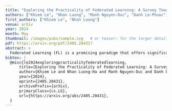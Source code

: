 ```yaml
---
title: "Exploring the Practicality of Federated Learning: A Survey Towards the Communication Perspective"
authors: ["Khiem Le", "Nhan Luong", "Manh Nguyen-Duc", "Danh Le-Phuoc", "Cuong Do", "Kok-Seng Wong"]
first_authors: ["Khiem Le", "Nhan Luong"]
venue: arXiv
year: 2024
month: May
thumbnail: /images/pubs/sample.svg   # or teaser: for the larger detail image/gif
pdf: https://arxiv.org/pdf/2405.20431?
abstract: >
  Federated Learning (FL) is a promising paradigm that offers significant advancements in privacy-preserving, decentralized machine learning by enabling collaborative training of models across distributed devices without centralizing data. However, the practical deployment of FL systems faces a significant bottleneck: the communication overhead caused by frequently exchanging large model updates between numerous devices and a central server. This communication inefficiency can hinder training speed, model performance, and the overall feasibility of real-world FL applications. In this survey, we investigate various strategies and advancements made in communication-efficient FL, highlighting their impact and potential to overcome the communication challenges inherent in FL systems. Specifically, we define measures for communication efficiency, analyze sources of communication inefficiency in FL systems, and provide a taxonomy and comprehensive review of state-of-the-art communication-efficient FL methods. Additionally, we discuss promising future research directions for enhancing the communication efficiency of FL systems. By addressing the communication bottleneck, FL can be effectively applied and enable scalable and practical deployment across diverse applications that require privacy-preserving, decentralized machine learning, such as IoT, healthcare, or finance.
bibtex: |
  @misc{le2024exploringpracticalityfederatedlearning,
      title={Exploring the Practicality of Federated Learning: A Survey Towards the Communication Perspective}, 
      author={Khiem Le and Nhan Luong-Ha and Manh Nguyen-Duc and Danh Le-Phuoc and Cuong Do and Kok-Seng Wong},
      year={2024},
      eprint={2405.20431},
      archivePrefix={arXiv},
      primaryClass={cs.LG},
      url={https://arxiv.org/abs/2405.20431}, 
  }
---
```

